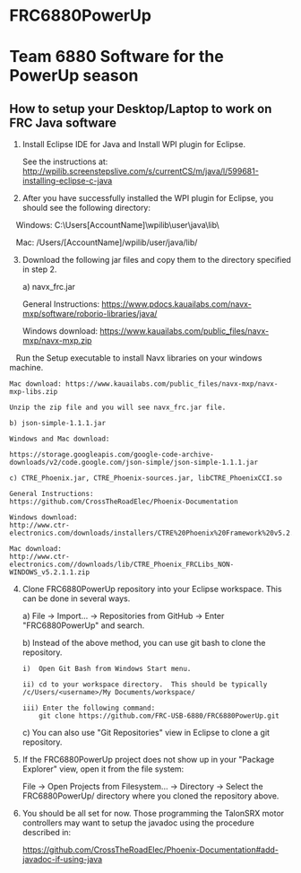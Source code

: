 # FRC6880PowerUp
Team 6880 Software for the PowerUp season
=========================================

How to setup your Desktop/Laptop to work on FRC Java software
-------------------------------------------------------------

1) Install Eclipse IDE for Java and Install WPI plugin for Eclipse.

    See the instructions at:
    http://wpilib.screenstepslive.com/s/currentCS/m/java/l/599681-installing-eclipse-c-java

2) After you have successfully installed the WPI plugin for Eclipse,
    you should see the following directory:

    Windows:  C:\Users\[AccountName]\wpilib\user\java\lib\

    Mac:  /Users/[AccountName]/wpilib/user/java/lib/
    
3)  Download the following jar files and copy them to the directory specified in step 2.

    a) navx_frc.jar
    
    General Instructions: https://www.pdocs.kauailabs.com/navx-mxp/software/roborio-libraries/java/

    Windows download: https://www.kauailabs.com/public_files/navx-mxp/navx-mxp.zip

    Run the Setup executable to install Navx libraries on your windows machine.    

    Mac download: https://www.kauailabs.com/public_files/navx-mxp/navx-mxp-libs.zip
    
    Unzip the zip file and you will see navx_frc.jar file.

    b) json-simple-1.1.1.jar
    
    Windows and Mac download: 

    https://storage.googleapis.com/google-code-archive-downloads/v2/code.google.com/json-simple/json-simple-1.1.1.jar
    
    c) CTRE_Phoenix.jar, CTRE_Phoenix-sources.jar, libCTRE_PhoenixCCI.so
    
    General Instructions:
    https://github.com/CrossTheRoadElec/Phoenix-Documentation
    
    Windows download:  
    http://www.ctr-electronics.com/downloads/installers/CTRE%20Phoenix%20Framework%20v5.2.1.1.zip
    
    Mac download:
    http://www.ctr-electronics.com//downloads/lib/CTRE_Phoenix_FRCLibs_NON-WINDOWS_v5.2.1.1.zip

4)  Clone FRC6880PowerUp repository into your Eclipse workspace.  This can be done in several ways.

    a)  File -> Import... -> Repositories from GitHub -> Enter "FRC6880PowerUp" and search.

    b)  Instead of the above method, you can use git bash to clone the repository.

        i)  Open Git Bash from Windows Start menu.

        ii) cd to your workspace directory.  This should be typically /c/Users/<username>/My Documents/workspace/

        iii) Enter the following command:
            git clone https://github.com/FRC-USB-6880/FRC6880PowerUp.git

    c)  You can also use "Git Repositories" view in Eclipse to clone a git repository.

5)  If the FRC6880PowerUp project does not show up in your "Package Explorer" view,
    open it from the file system:

    File -> Open Projects from Filesystem... -> Directory -> Select the FRC6880PowerUp/ directory where you cloned the repository above.

6)  You should be all set for now.  Those programming the TalonSRX motor controllers may want to setup
    the javadoc using the procedure described in:

    https://github.com/CrossTheRoadElec/Phoenix-Documentation#add-javadoc-if-using-java  

